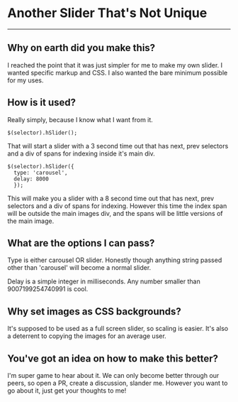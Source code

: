 # Another Slider That's Not Unique
---
## Why on earth did you make this?
I reached the point that it was just simpler for me to make my own slider. I wanted specific markup and CSS. I also wanted the bare minimum possible for my uses.

## How is it used?
Really simply, because I know what I want from it.

    $(selector).hSlider();

That will start a slider with a 3 second time out that has next, prev selectors and a div of spans for indexing inside it's main div.

    $(selector).hSlider({
      type: 'carousel',
      delay: 8000
      });

This will make you a slider with a 8 second time out that has next, prev selectors and a div of spans for indexing. However this time the index span will be outside the main images div, and the spans will be little versions of the main image.

## What are the options I can pass?
Type is either carousel OR slider. Honestly though anything string passed other than 'carousel' will become a normal slider.

Delay is a simple integer in milliseconds. Any number smaller than 9007199254740991 is cool.

## Why set images as CSS backgrounds?
It's supposed to be used as a full screen slider, so scaling is easier. It's also a deterrent to copying the images for an average user.

## You've got an idea on how to make this better?
I'm super game to hear about it. We can only become better through our peers, so open a PR, create a discussion, slander me. However you want to go about it, just get your thoughts to me!
